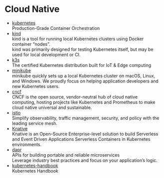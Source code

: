 # Cloud Native

- [kubernetes](https://kubernetes.io/)
  <br/>Production-Grade Container Orchestration
- [kind](https://kind.sigs.k8s.io/)
  <br/>kind is a tool for running local Kubernetes clusters using Docker container “nodes”.
  <br/>kind was primarily designed for testing Kubernetes itself, but may be used for local development or CI.
- [k3s](https://k3s.io/)
  <br/>The certified Kubernetes distribution built for IoT & Edge computing
- [minikube](https://minikube.sigs.k8s.io/)
  <br/>minikube quickly sets up a local Kubernetes cluster on macOS, Linux, and Windows. We proudly focus on helping
  application developers and new Kubernetes users.
- [cncf](https://www.cncf.io/)
  <br/>CNCF is the open source, vendor-neutral hub of cloud native computing, hosting projects like Kubernetes and
  Prometheus to make cloud native universal and sustainable.
- [istio](https://istio.io/)
  <br/>Simplify observability, traffic management, security, and policy with the leading service mesh.
- [Knative](https://knative.dev/)
  <br/>Knative is an Open-Source Enterprise-level solution to build Serverless and Event Driven Applications Serverless
  Containers in Kubernetes environments.
- [dapr](https://dapr.io/)
  <br/>APIs for building portable and reliable microservices
  <br/>Leverage industry best practices and focus on your application’s logic.
- [kubernetes-handbook](https://github.com/feiskyer/kubernetes-handbook)
  <br/>Kubernetes Handbook